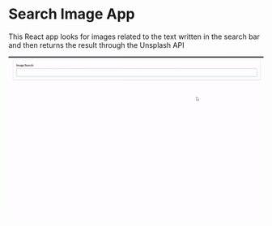 # Search Image App

This React app looks for images related to the text written in the search bar and then returns the result through the Unsplash API

<p align="center">
  <img src="search.gif">
</p>
